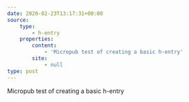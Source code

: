 ```yaml
---
date: 2020-02-23T13:17:31+00:00
source:
    type:
        - h-entry
    properties:
        content:
            - 'Micropub test of creating a basic h-entry'
        site:
            - null
type: post
---
```

Micropub test of creating a basic h-entry
